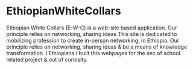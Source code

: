 # EthiopianWhiteCollars
Ethiopian White Collars (E-W-C) is a web-site based application. Our principle relies on networking, sharing ideas This site is dedicated to mobilizing profession to create in-person networking, in Ethiopia. Our principle relies on networking, sharing ideas &amp;  be a means of knowledge transformation.  l Ethiopians I built this webpages for the sec of school related project &amp; out of curiosity.  
